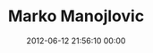 ---
title: "Marko Manojlovic"
date: 2012-06-12 21:56:10 00:00
permalink: /manmar
twitter: ""
likes: [584,841,844,16,73]
id: 959
gravatar: "http://www.gravatar.com/avatar/e0f224445a2b3903dfa4cbe07930aae9"
---